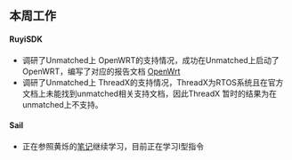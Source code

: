 ## 本周工作



#### RuyiSDK

- 调研了Unmatched上 OpenWRT的支持情况，成功在Unmatched上启动了 OpenWRT，编写了对应的报告文档 [OpenWrt](./week33/openWrt.md)
- 调研了Unmatched上 ThreadX的支持情况，ThreadX为RTOS系统且在官方文档上未能找到unmatched相关支持文档，因此ThreadX 暂时的结果为在unmatched上不支持。

#### Sail

- 正在参照黄烁的[笔记](https://github.com/KotorinMinami/plct-working/blob/main/sail-riscv/note01.md)继续学习，目前正在学习I型指令
